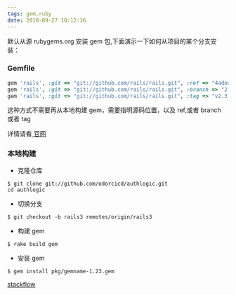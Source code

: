```yaml
---
tags: gem,ruby
date: 2018-09-27 10:12:16
---
```


默认从源 rubygems.org 安装 gem 包,下面演示一下如何从项目的某个分支安装：

### Gemfile

```ruby
gem 'rails', :git => "git://github.com/rails/rails.git", :ref => "4aded"
gem 'rails', :git => "git://github.com/rails/rails.git", :branch => "2-3-stable"
gem 'rails', :git => "git://github.com/rails/rails.git", :tag => "v2.3.5"
```

这种方式不需要再从本地构建 gem，需要指明源码位置，以及 ref,或者 branch 或者 tag

详情请看[ 官网 ](https://bundler.io/man/gemfile.5.html#GIT)

### 本地构建

- 克隆仓库

```shell
$ git clone git://github.com/odorcicd/authlogic.git
cd authlogic
```

- 切换分支

`$ git checkout -b rails3 remotes/origin/rails3`

- 构建 gem

`$ rake build gem`

- 安装 gem

`$ gem install pkg/gemname-1.23.gem`

[stackflow](https://stackoverflow.com/questions/2823492/install-gem-from-github-branch)
